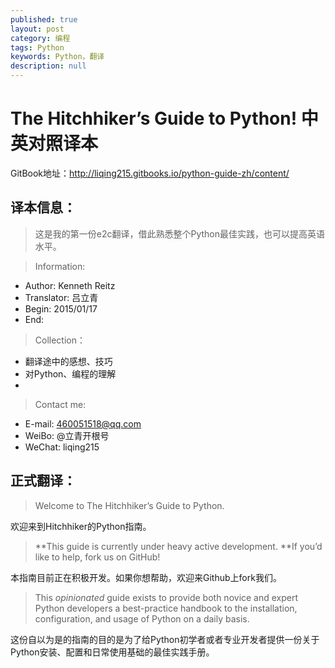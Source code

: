 ```yaml
---
published: true
layout: post
category: 编程
tags: Python
keywords: Python，翻译
description: null
---
```


# The Hitchhiker’s Guide to Python! 中英对照译本

GitBook地址：http://liqing215.gitbooks.io/python-guide-zh/content/

## 译本信息：

> 这是我的第一份e2c翻译，借此熟悉整个Python最佳实践，也可以提高英语水平。

> Information:
- Author: Kenneth Reitz
- Translator: 吕立青
- Begin: 2015/01/17
- End:

> Collection：
- 翻译途中的感想、技巧
- 对Python、编程的理解
-

> Contact me:
- E-mail: 460051518@qq.com
- WeiBo: @立青开根号
- WeChat: liqing215

## 正式翻译：

> Welcome to The Hitchhiker’s Guide to Python.

欢迎来到Hitchhiker的Python指南。

> **This guide is currently under heavy active development. **If you’d like to help, fork us on GitHub!

本指南目前正在积极开发。如果你想帮助，欢迎来Github上fork我们。
> This *opinionated* guide exists to provide both novice and expert Python developers a best-practice handbook to the installation, configuration, and usage of Python on a daily basis.

这份自以为是的指南的目的是为了给Python初学者或者专业开发者提供一份关于Python安装、配置和日常使用基础的最佳实践手册。
